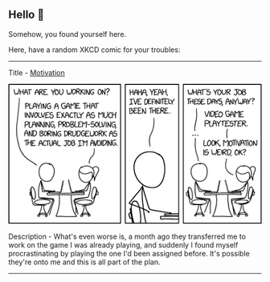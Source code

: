 ## Hello 👀

Somehow, you found yourself here.

Here, have a random XKCD comic for your troubles:

-----------------------------------

Title - [Motivation](https://xkcd.com/2154)

![Motivation](./random_comic.png)

Description - What's even worse is, a month ago they transferred me to work on the game I was already playing, and suddenly I found myself procrastinating by playing the one I'd been assigned before. It's possible they're onto me and this is all part of the plan.

-----------------------------------
